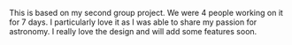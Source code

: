 This is based on my second group project. 
We were 4 people working on it for 7 days. I particularly love it as I was able to share my passion for astronomy. 
I really love the design and will add some features soon. 

